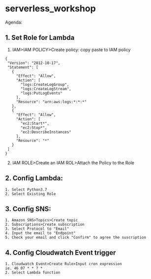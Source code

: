 # serverless_workshop


Agenda:
## 1. Set Role for Lambda
1. IAM>IAM POLICY>Create policy:
	copy paste to IAM policy
 ```
{
  "Version": "2012-10-17",
  "Statement": [
    {
      "Effect": "Allow",
      "Action": [
        "logs:CreateLogGroup",
        "logs:CreateLogStream",
        "logs:PutLogEvents"
      ],
      "Resource": "arn:aws:logs:*:*:*"
    },
    {
      "Effect": "Allow",
      "Action": [
        "ec2:Start*",
        "ec2:Stop*",
        "ec2:DescribeInstances"
      ],
      "Resource": "*"
    }
  ]
}
 ```


2. IAM ROLE>Create an IAM ROL>Attach the Policy to the Role

## 2. Config Lambda:
	1. Select Python3.7
	2. Select Existing Role
## 3. Config SNS:
  	1. Amazon SNS>Topics>Create topic
  	2. Subscriptions>Create subscription
  	3. Select Protocol to "Email"
  	4. Input the email to "Endpoint"
  	5. Check your email and click "Confirm" to agree the suscription
  
## 4. Config Cloudwatch Event trigger
	1. Cloudwatch Event>Create Rule>Input cron expression
	ie. 46 07 * * ? *
	2. Select Lambda function
 
